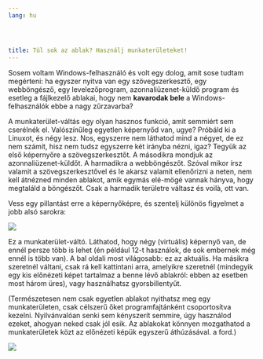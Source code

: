 ```yaml
---
lang: hu




title: Túl sok az ablak? Használj munkaterületeket!
---
```


Sosem voltam Windows-felhasználó és volt egy dolog, amit sose tudtam megérteni: ha egyszer nyitva van egy szövegszerkesztő, egy webböngésző, egy levelezőprogram, azonnaliüzenet-küldő program és esetleg a fájlkezelő ablakai, hogy nem <b>kavarodak bele</b> a Windows-felhasználók ebbe a nagy zűrzavarba?

A munkaterület-váltás egy olyan hasznos funkció, amit semmiért sem cserélnék el. Valószínűleg egyetlen képernyőd van, ugye? Próbáld ki a Linuxot, és négy lesz. Nos, egyszerre nem láthatod mind a négyet, de ez nem számít, hisz nem tudsz egyszerre két irányba nézni, igaz? Tegyük az első képernyőre a szövegszerkesztőt. A másodikra mondjuk az azonnaliüzenet-küldőt. A harmadikra a webböngészőt. Szóval mikor írsz valamit a szövegszerkesztővel és le akarsz valamit ellenőrizni a neten, nem kell átnézned minden ablakot, amik egymás elé-mögé vannak hányva, hogy megtaláld a böngészőt. Csak a harmadik területre váltasz és voilà, ott van.

Vess egy pillantást erre a képernyőképre, és szentelj különös figyelmet a jobb alsó sarokra:

<img src="Images/workspaces.png" border="0"/>

Ez a munkaterület-váltó. Láthatod, hogy négy (virtuális) képernyő van, de ennél persze több is lehet (én például 12-t használok, de sok embernek még ennél is több van). A bal oldali most világosabb: ez az aktuális. Ha másikra szeretnél váltani, csak rá kell kattintani arra, amelyikre szeretnél (mindegyik egy kis előnézeti képet tartalmaz a benne lévő ablakról: ebben az esetben most három üres), vagy használhatsz gyorsbillentyűt.

(Természetesen nem csak egyetlen ablakot nyithatsz meg egy munkaterületen, csak célszerű őket programfajtánként csoportosítva kezelni. Nyilvánvalóan senki sem kényszerít semmire, úgy használod ezeket, ahogyan neked csak jól esik. Az ablakokat könnyen mozgathatod a munkaterületek közt az előnézeti képük egyszerű áthúzásával. a ford.)

<img src="Images/workspaces_full.png" border="0"/>




